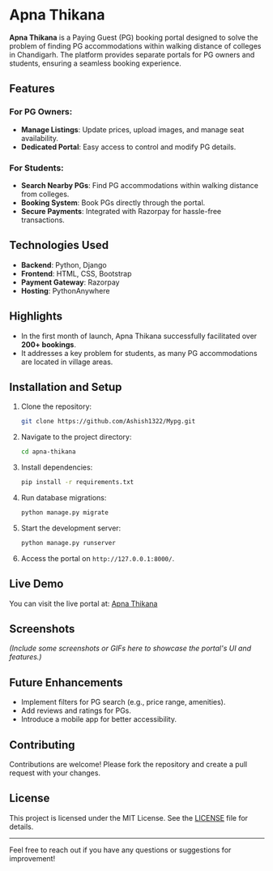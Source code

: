 # Apna Thikana

**Apna Thikana** is a Paying Guest (PG) booking portal designed to solve the problem of finding PG accommodations within walking distance of colleges in Chandigarh. The platform provides separate portals for PG owners and students, ensuring a seamless booking experience.

## Features

### For PG Owners:
- **Manage Listings**: Update prices, upload images, and manage seat availability.
- **Dedicated Portal**: Easy access to control and modify PG details.

### For Students:
- **Search Nearby PGs**: Find PG accommodations within walking distance from colleges.
- **Booking System**: Book PGs directly through the portal.
- **Secure Payments**: Integrated with Razorpay for hassle-free transactions.

## Technologies Used

- **Backend**: Python, Django
- **Frontend**: HTML, CSS, Bootstrap
- **Payment Gateway**: Razorpay
- **Hosting**: PythonAnywhere

## Highlights

- In the first month of launch, Apna Thikana successfully facilitated over **200+ bookings**.
- It addresses a key problem for students, as many PG accommodations are located in village areas.

## Installation and Setup

1. Clone the repository:
   ```bash
   git clone https://github.com/Ashish1322/Mypg.git
   ```

2. Navigate to the project directory:
   ```bash
   cd apna-thikana
   ```

3. Install dependencies:
   ```bash
   pip install -r requirements.txt
   ```

4. Run database migrations:
   ```bash
   python manage.py migrate
   ```

5. Start the development server:
   ```bash
   python manage.py runserver
   ```

6. Access the portal on `http://127.0.0.1:8000/`.

## Live Demo

You can visit the live portal at: [Apna Thikana](https://ashu.pythonanywhere.com/)

## Screenshots

*(Include some screenshots or GIFs here to showcase the portal's UI and features.)*

## Future Enhancements

- Implement filters for PG search (e.g., price range, amenities).
- Add reviews and ratings for PGs.
- Introduce a mobile app for better accessibility.

## Contributing

Contributions are welcome! Please fork the repository and create a pull request with your changes.

## License

This project is licensed under the MIT License. See the [LICENSE](LICENSE) file for details.

---

Feel free to reach out if you have any questions or suggestions for improvement!
